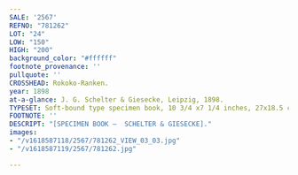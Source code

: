```yaml
---
SALE: '2567'
REFNO: "781262"
LOT: "24"
LOW: "150"
HIGH: "200"
background_color: "#ffffff"
footnote_provenance: ''
pullquote: ''
CROSSHEAD: Rokoko-Ranken.
year: 1898
at-a-glance: J. G. Schelter & Giesecke, Leipzig, 1898.
TYPESET: Soft-bound type specimen book, 10 3/4 x7 1/4 inches, 27x18.5 cm.
FOOTNOTE: ''
DESCRIPT: "[SPECIMEN BOOK —  SCHELTER & GIESECKE]."
images:
- "/v1618587118/2567/781262_VIEW_03_03.jpg"
- "/v1618587119/2567/781262.jpg"

---
```

